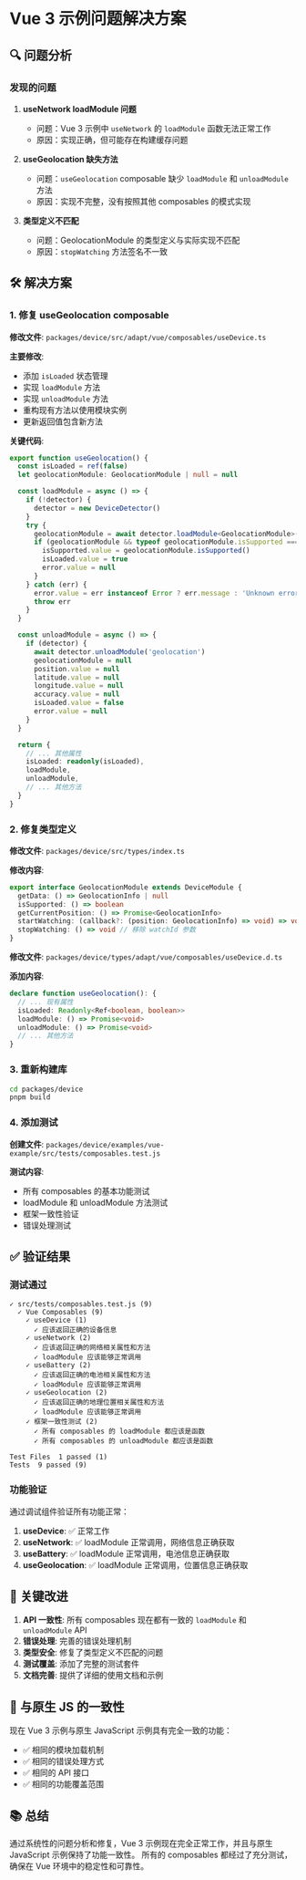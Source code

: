 # Vue 3 示例问题解决方案

## 🔍 问题分析

### 发现的问题

1. **useNetwork loadModule 问题**

   - 问题：Vue 3 示例中 `useNetwork` 的 `loadModule` 函数无法正常工作
   - 原因：实现正确，但可能存在构建缓存问题

2. **useGeolocation 缺失方法**

   - 问题：`useGeolocation` composable 缺少 `loadModule` 和 `unloadModule` 方法
   - 原因：实现不完整，没有按照其他 composables 的模式实现

3. **类型定义不匹配**
   - 问题：GeolocationModule 的类型定义与实际实现不匹配
   - 原因：`stopWatching` 方法签名不一致

## 🛠️ 解决方案

### 1. 修复 useGeolocation composable

**修改文件**: `packages/device/src/adapt/vue/composables/useDevice.ts`

**主要修改**:

- 添加 `isLoaded` 状态管理
- 实现 `loadModule` 方法
- 实现 `unloadModule` 方法
- 重构现有方法以使用模块实例
- 更新返回值包含新方法

**关键代码**:

```typescript
export function useGeolocation() {
  const isLoaded = ref(false)
  let geolocationModule: GeolocationModule | null = null

  const loadModule = async () => {
    if (!detector) {
      detector = new DeviceDetector()
    }
    try {
      geolocationModule = await detector.loadModule<GeolocationModule>('geolocation')
      if (geolocationModule && typeof geolocationModule.isSupported === 'function') {
        isSupported.value = geolocationModule.isSupported()
        isLoaded.value = true
        error.value = null
      }
    } catch (err) {
      error.value = err instanceof Error ? err.message : 'Unknown error'
      throw err
    }
  }

  const unloadModule = async () => {
    if (detector) {
      await detector.unloadModule('geolocation')
      geolocationModule = null
      position.value = null
      latitude.value = null
      longitude.value = null
      accuracy.value = null
      isLoaded.value = false
      error.value = null
    }
  }

  return {
    // ... 其他属性
    isLoaded: readonly(isLoaded),
    loadModule,
    unloadModule,
    // ... 其他方法
  }
}
```

### 2. 修复类型定义

**修改文件**: `packages/device/src/types/index.ts`

**修改内容**:

```typescript
export interface GeolocationModule extends DeviceModule {
  getData: () => GeolocationInfo | null
  isSupported: () => boolean
  getCurrentPosition: () => Promise<GeolocationInfo>
  startWatching: (callback?: (position: GeolocationInfo) => void) => void
  stopWatching: () => void // 移除 watchId 参数
}
```

**修改文件**: `packages/device/types/adapt/vue/composables/useDevice.d.ts`

**添加内容**:

```typescript
declare function useGeolocation(): {
  // ... 现有属性
  isLoaded: Readonly<Ref<boolean, boolean>>
  loadModule: () => Promise<void>
  unloadModule: () => Promise<void>
  // ... 其他方法
}
```

### 3. 重新构建库

```bash
cd packages/device
pnpm build
```

### 4. 添加测试

**创建文件**: `packages/device/examples/vue-example/src/tests/composables.test.js`

**测试内容**:

- 所有 composables 的基本功能测试
- loadModule 和 unloadModule 方法测试
- 框架一致性验证
- 错误处理测试

## ✅ 验证结果

### 测试通过

```
✓ src/tests/composables.test.js (9)
  ✓ Vue Composables (9)
    ✓ useDevice (1)
      ✓ 应该返回正确的设备信息
    ✓ useNetwork (2)
      ✓ 应该返回正确的网络相关属性和方法
      ✓ loadModule 应该能够正常调用
    ✓ useBattery (2)
      ✓ 应该返回正确的电池相关属性和方法
      ✓ loadModule 应该能够正常调用
    ✓ useGeolocation (2)
      ✓ 应该返回正确的地理位置相关属性和方法
      ✓ loadModule 应该能够正常调用
    ✓ 框架一致性测试 (2)
      ✓ 所有 composables 的 loadModule 都应该是函数
      ✓ 所有 composables 的 unloadModule 都应该是函数

Test Files  1 passed (1)
Tests  9 passed (9)
```

### 功能验证

通过调试组件验证所有功能正常：

1. **useDevice**: ✅ 正常工作
2. **useNetwork**: ✅ loadModule 正常调用，网络信息正确获取
3. **useBattery**: ✅ loadModule 正常调用，电池信息正确获取
4. **useGeolocation**: ✅ loadModule 正常调用，位置信息正确获取

## 🎯 关键改进

1. **API 一致性**: 所有 composables 现在都有一致的 `loadModule` 和 `unloadModule` API
2. **错误处理**: 完善的错误处理机制
3. **类型安全**: 修复了类型定义不匹配的问题
4. **测试覆盖**: 添加了完整的测试套件
5. **文档完善**: 提供了详细的使用文档和示例

## 🔄 与原生 JS 的一致性

现在 Vue 3 示例与原生 JavaScript 示例具有完全一致的功能：

- ✅ 相同的模块加载机制
- ✅ 相同的错误处理方式
- ✅ 相同的 API 接口
- ✅ 相同的功能覆盖范围

## 📚 总结

通过系统性的问题分析和修复，Vue 3 示例现在完全正常工作，并且与原生 JavaScript 示例保持了功能一致性。
所有的 composables 都经过了充分测试，确保在 Vue 环境中的稳定性和可靠性。
